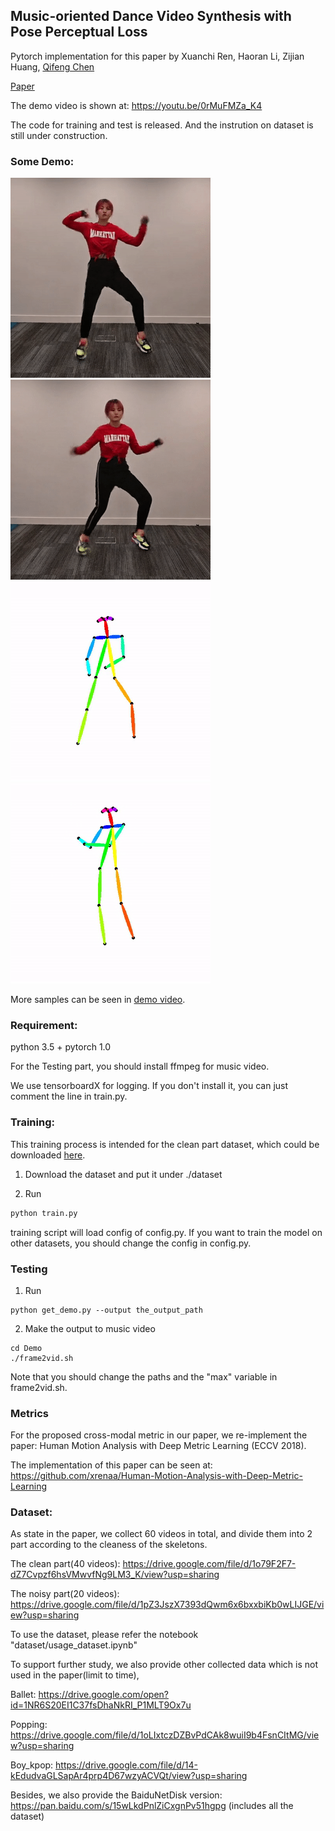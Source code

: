 ## Music-oriented Dance Video Synthesis with Pose Perceptual Loss

Pytorch implementation for this paper by Xuanchi Ren, Haoran Li, Zijian Huang, [Qifeng Chen](https://cqf.io/)

[Paper](https://arxiv.org/abs/1912.06606)

The demo video is shown at: https://youtu.be/0rMuFMZa_K4

The code for training and test is released. And the instrution on dataset is still under construction.

### Some Demo:
![](demo/demo_0.gif)![](demo/demo_2.gif)
![](demo/label_0.gif)![](demo/label_1.gif)

More samples can be seen in [demo video](https://youtu.be/0rMuFMZa_K4).

### Requirement:
python 3.5 + pytorch 1.0

For the Testing part, you should install ffmpeg for music video.

We use tensorboardX for logging. If you don't install it, you can just comment the line in train.py.


### Training:
This training process is intended for the clean part dataset, which could be downloaded [here](https://drive.google.com/file/d/1o79F2F7-dZ7Cvpzf6hsVMwvfNg9LM3_K/view?usp=sharing).
1. Download the dataset and put it under ./dataset

2. Run
```python
python train.py
```
training script will load config of config.py. If you want to train the model on other datasets, you should change the config in config.py.

### Testing
1. Run
```
python get_demo.py --output the_output_path
```
2. Make the output to music video
```
cd Demo
./frame2vid.sh
```
Note that you should change the paths and the "max" variable in frame2vid.sh.

### Metrics

For the proposed cross-modal metric in our paper, we re-implement the paper: Human Motion Analysis with Deep Metric Learning (ECCV 2018).

The implementation of this paper can be seen at: https://github.com/xrenaa/Human-Motion-Analysis-with-Deep-Metric-Learning


### Dataset:
As state in the paper, we collect 60 videos in total, and divide them into 2 part according to the cleaness of the skeletons.

The clean part(40 videos):
https://drive.google.com/file/d/1o79F2F7-dZ7Cvpzf6hsVMwvfNg9LM3_K/view?usp=sharing

The noisy part(20 videos):
https://drive.google.com/file/d/1pZ3JszX7393dQwm6x6bxxbiKb0wLIJGE/view?usp=sharing

To use the dataset, please refer the notebook "dataset/usage_dataset.ipynb"

To support further study, we also provide other collected data which is not used in the paper(limit to time),

Ballet:
https://drive.google.com/open?id=1NR6S20EI1C37fsDhaNkRI_P1MLT9Ox7u

Popping:
https://drive.google.com/file/d/1oLIxtczDZBvPdCAk8wuiI9b4FsnCItMG/view?usp=sharing

Boy_kpop:
https://drive.google.com/file/d/14-kEdudvaGLSapAr4prp4D67wzyACVQt/view?usp=sharing

Besides, we also provide the BaiduNetDisk version:
https://pan.baidu.com/s/15wLkdPnlZiCxgnPv51hgpg
(includes all the dataset)


